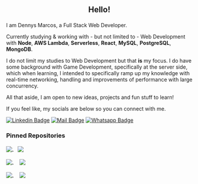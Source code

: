 ## <p align="center">Hello!</p>

I am Dennys Marcos, a Full Stack Web Developer.

Currently studying & working with - but not limited to - Web Development with **Node**, **AWS Lambda**, **Serverless**, **React**, **MySQL**, **PostgreSQL**, **MongoDB**. <br>

I do not limit my studies to Web Development but that **is** my focus.
I do have some background with Game Development, specifically at the server side, which when learning, I intended to specifically ramp up my knowledge with real-time networking, handling and improvements of performance with large concurrency.

All that aside, I am open to new ideas, projects and fun stuff to learn!

If you feel like, my socials are below so you can connect with me.

[![Linkedin Badge](https://img.shields.io/badge/Linkedin-2B2D2E?style=flat&logo=linkedin&logoColor=white&labelColor=101010)](https://www.linkedin.com/in/dennysm/)
[![Mail Badge](https://img.shields.io/badge/Mail-me@dennys.dev-2B2D2E?style=flat&logo=minutemailer&logoColor=white&labelColor=101010)](mailto:me@dennys.dev)
[![Whatsapp Badge](https://img.shields.io/badge/+55%2012%2099782%201301-2B2D2E?style=flat&logo=whatsapp&logoColor=white&labelColor=101010)](https://wa.me/5512997821301)


### Pinned Repositories
<div>
    <a href="https://github.com/DennysOliveira/food-delivery-app">
        <img align="center" src="https://github-readme-stats.vercel.app/api/pin/?theme=swift&username=DennysOliveira&repo=food-delivery-app"/>    
    </a>&ensp;
    <a href="https://github.com/DennysOliveira/unity-2d-online-rpg"> 
        <img  align="center" src="https://github-readme-stats.vercel.app/api/pin/?&theme=swift&username=DennysOliveira&repo=unity-2d-online-rpg"/>  
    </a>
</div>
&hairsp;
<div>
    <a href="https://github.com/DennysOliveira/rsa-cryptography-auth"> 
        <img align="center" src="https://github-readme-stats.vercel.app/api/pin/?&theme=swift&username=DennysOliveira&repo=rsa-cryptography-auth"/>  
    </a>&ensp;
    <a href="https://github.com/DennysOliveira/node-blog-example" style="margin-left: 5px"> 
        <img  align="center" src="https://github-readme-stats.vercel.app/api/pin/?theme=swift&username=DennysOliveira&repo=node-blog-example"/>  
    </a>
</div>
&hairsp;
<div>
    <a href="https://github.com/DennysOliveira/node-express-jwt-auth"> 
        <img align="center" src="https://github-readme-stats.vercel.app/api/pin/?theme=swift&username=DennysOliveira&repo=node-express-jwt-auth"/>  
    </a>&ensp;
    <a href="https://github.com/DennysOliveira/discordjs-mmo-guild-bot" style="margin-left: 5px"> 
        <img  align="center" src="https://github-readme-stats.vercel.app/api/pin/?theme=swift&username=DennysOliveira&repo=discordjs-mmo-guild-bot"/>  
    </a>
</div>
</div>

&ensp;
